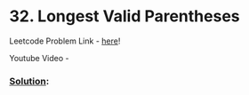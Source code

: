 # 32. Longest Valid Parentheses

Leetcode Problem Link - [here](https://leetcode.com/problems/longest-valid-parentheses/description/?envType=study-plan-v2&envId=top-100-liked)!

Youtube Video - 

### [Solution]():

```cpp

```

